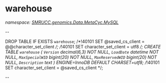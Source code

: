 ﻿# warehouse
_namespace: [SMRUCC.genomics.Data.MetaCyc.MySQL](./index.md)_

--
 
 DROP TABLE IF EXISTS `warehouse`;
 /*!40101 SET @saved_cs_client = @@character_set_client */;
 /*!40101 SET character_set_client = utf8 */;
 CREATE TABLE `warehouse` (
 `Version` decimal(6,3) NOT NULL,
 `LoadDate` datetime NOT NULL,
 `MaxSpecialWID` bigint(20) NOT NULL,
 `MaxReservedWID` bigint(20) NOT NULL,
 `Description` text
 ) ENGINE=InnoDB DEFAULT CHARSET=utf8;
 /*!40101 SET character_set_client = @saved_cs_client */;
 
 --




